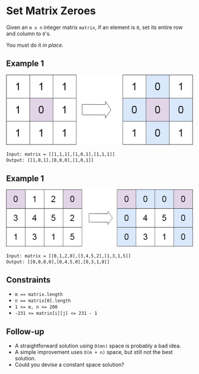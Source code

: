 # Set Matrix Zeroes
Given an `m x n` integer matrix `matrix`, if an element is `0`, set its entire row and column to `0`'s.

You must do it *in place*.


## Example 1
![fig 1](assets/set_matrix_zeroes_1.jpeg)
```
Input: matrix = [[1,1,1],[1,0,1],[1,1,1]]
Output: [[1,0,1],[0,0,0],[1,0,1]]
```

## Example 1
![fig 2](assets/set_matrix_zeroes_2.jpeg)
```
Input: matrix = [[0,1,2,0],[3,4,5,2],[1,3,1,5]]
Output: [[0,0,0,0],[0,4,5,0],[0,3,1,0]]
```

## Constraints
* `m == matrix.length`
* `n == matrix[0].length`
* `1 <= m, n <= 200`
* `-231 <= matrix[i][j] <= 231 - 1`

## Follow-up
* A straightforward solution using `O(mn)` space is probably a bad idea.
* A simple improvement uses `O(m + n)` space, but still not the best solution.
* Could you devise a constant space solution?